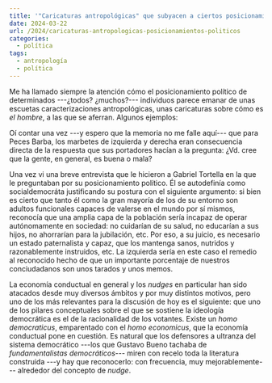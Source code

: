 ```yaml
---
title: '"Caricaturas antropológicas" que subyacen a ciertos posicionamientos políticos'
date: 2024-03-22
url: /2024/caricaturas-antropologicas-posicionamientos-politicos
categories:
  - política
tags:
  - antropología
  - política
---
```


Me ha llamado siempre la atención cómo el posicionamiento político de determinados ---¿todos? ¿muchos?--- individuos parece emanar de unas escuetas caracterizaciones antropológicas, unas caricaturas sobre cómo es _el hombre_, a las que se aferran. Algunos ejemplos:

Oí contar una vez ---y espero que la memoria no me falle aquí--- que para Peces Barba, los marbetes de izquierda y derecha eran consecuencia directa de la respuesta que sus portadores hacían a la pregunta: ¿Vd. cree que la gente, en general, es buena o mala?

Una vez vi una breve entrevista que le hicieron a Gabriel Tortella en la que le preguntaban por su posicionamiento político. Él se autodefinía como socialdemocráta justificando su postura con el siguiente argumento: si bien es cierto que tanto él como la gran mayoría de los de su entorno son adultos funcionales capaces de valerse en el mundo por sí mismos, reconocía que una amplia capa de la población sería incapaz de operar autónomamente en sociedad: no cuidarían de su salud, no educarían a sus hijos, no ahorrarían para la jubilación, etc. Por eso, a su juicio, es necesario un estado paternalista y capaz, que los mantenga sanos, nutridos y razonablemente instruidos, etc. La izquierda sería en este caso el remedio al reconocido hecho de que un importante porcentaje de nuestros conciudadanos son unos tarados y unos memos.

La economía conductual en general y los _nudges_ en particular han sido atacados desde muy diversos ámbitos y por muy distintos motivos, pero uno de los más relevantes para la discusión de hoy es el siguiente: que uno de los pilares conceptuales sobre el que se sostiene la ideología democrática es el de la racionalidad de los votantes. Existe un _homo democraticus_, emparentado con el _homo economicus_, que la economía conductual pone en cuestión. Es natural que los defensores a ultranza del sistema democrático ---los que Gustavo Bueno tachaba de _fundamentalistas democráticos_--- miren con recelo toda la literatura construida ---y hay que reconocerlo: con frecuencia, muy mejorablemente--- alrededor del concepto de _nudge_.

